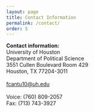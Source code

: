 ```yaml
---
layout: page
title: Contact Information
permalink: /contact/
order: 5
---
```

<b>Contact information:</b><br>
University of Houston<br>
Department of Political Science<br>
3551 Cullen Boulevard Room 429<br>
Houston, TX 77204-3011<br>
<br>
<a href="mailto:fcantu10@uh.edu">fcantu10@uh.edu</a>
<br>
<br>
Voice: (760) 809-2057<br>
Fax: (713) 743-3927<br>
<br>